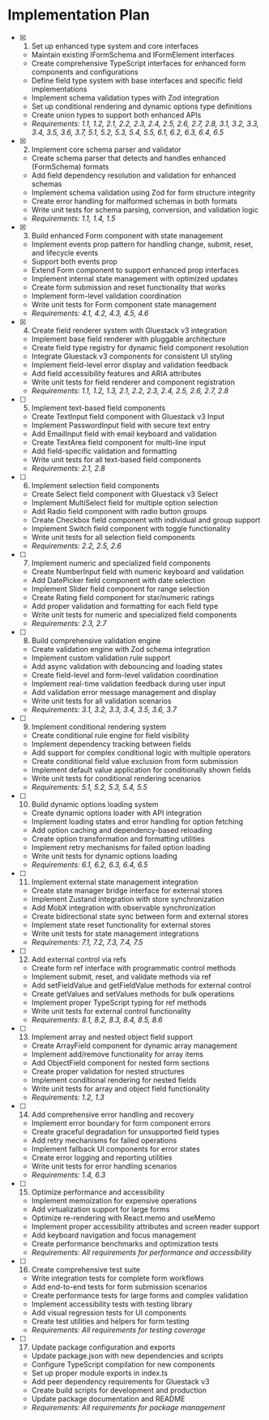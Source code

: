 # Implementation Plan

- [x] 1. Set up enhanced type system and core interfaces
  - Maintain existing IFormSchema and IFormElement interfaces
  - Create comprehensive TypeScript interfaces for enhanced form components and configurations
  - Define field type system with base interfaces and specific field implementations
  - Implement schema validation types with Zod integration
  - Set up conditional rendering and dynamic options type definitions
  - Create union types to support both  enhanced APIs
  - _Requirements: 1.1, 1.2, 2.1, 2.2, 2.3, 2.4, 2.5, 2.6, 2.7, 2.8, 3.1, 3.2, 3.3, 3.4, 3.5, 3.6, 3.7, 5.1, 5.2, 5.3, 5.4, 5.5, 6.1, 6.2, 6.3, 6.4, 6.5_

- [x] 2. Implement core schema parser and validator
  - Create schema parser that detects and handles  enhanced (FormSchema) formats
  - Add field dependency resolution and validation for enhanced schemas
  - Implement schema validation using Zod for form structure integrity
  - Create error handling for malformed schemas in both formats
  - Write unit tests for schema parsing, conversion, and validation logic
  - _Requirements: 1.1, 1.4, 1.5_

- [x] 3. Build enhanced Form component with state management
  - Implement events prop pattern for handling change, submit, reset, and lifecycle events
  - Support both events prop
  - Extend Form component to support enhanced prop interfaces
  - Implement internal state management with optimized updates
  - Create form submission and reset functionality that works 
  - Implement form-level validation coordination
  - Write unit tests for Form component state management
  - _Requirements: 4.1, 4.2, 4.3, 4.5, 4.6_

- [x] 4. Create field renderer system with Gluestack v3 integration
  - Implement base field renderer with pluggable architecture
  - Create field type registry for dynamic field component resolution
  - Integrate Gluestack v3 components for consistent UI styling
  - Implement field-level error display and validation feedback
  - Add field accessibility features and ARIA attributes
  - Write unit tests for field renderer and component registration
  - _Requirements: 1.1, 1.2, 1.3, 2.1, 2.2, 2.3, 2.4, 2.5, 2.6, 2.7, 2.8_

- [ ] 5. Implement text-based field components
  - Create TextInput field component with Gluestack v3 Input
  - Implement PasswordInput field with secure text entry
  - Add EmailInput field with email keyboard and validation
  - Create TextArea field component for multi-line input
  - Add field-specific validation and formatting
  - Write unit tests for all text-based field components
  - _Requirements: 2.1, 2.8_

- [ ] 6. Implement selection field components
  - Create Select field component with Gluestack v3 Select
  - Implement MultiSelect field for multiple option selection
  - Add Radio field component with radio button groups
  - Create Checkbox field component with individual and group support
  - Implement Switch field component with toggle functionality
  - Write unit tests for all selection field components
  - _Requirements: 2.2, 2.5, 2.6_

- [ ] 7. Implement numeric and specialized field components
  - Create NumberInput field with numeric keyboard and validation
  - Add DatePicker field component with date selection
  - Implement Slider field component for range selection
  - Create Rating field component for star/numeric ratings
  - Add proper validation and formatting for each field type
  - Write unit tests for numeric and specialized field components
  - _Requirements: 2.3, 2.7_

- [ ] 8. Build comprehensive validation engine
  - Create validation engine with Zod schema integration
  - Implement custom validation rule support
  - Add async validation with debouncing and loading states
  - Create field-level and form-level validation coordination
  - Implement real-time validation feedback during user input
  - Add validation error message management and display
  - Write unit tests for all validation scenarios
  - _Requirements: 3.1, 3.2, 3.3, 3.4, 3.5, 3.6, 3.7_

- [ ] 9. Implement conditional rendering system
  - Create conditional rule engine for field visibility
  - Implement dependency tracking between fields
  - Add support for complex conditional logic with multiple operators
  - Create conditional field value exclusion from form submission
  - Implement default value application for conditionally shown fields
  - Write unit tests for conditional rendering scenarios
  - _Requirements: 5.1, 5.2, 5.3, 5.4, 5.5_

- [ ] 10. Build dynamic options loading system
  - Create dynamic options loader with API integration
  - Implement loading states and error handling for option fetching
  - Add option caching and dependency-based reloading
  - Create option transformation and formatting utilities
  - Implement retry mechanisms for failed option loading
  - Write unit tests for dynamic options loading
  - _Requirements: 6.1, 6.2, 6.3, 6.4, 6.5_

- [ ] 11. Implement external state management integration
  - Create state manager bridge interface for external stores
  - Implement Zustand integration with store synchronization
  - Add MobX integration with observable synchronization
  - Create bidirectional state sync between form and external stores
  - Implement state reset functionality for external stores
  - Write unit tests for state management integrations
  - _Requirements: 7.1, 7.2, 7.3, 7.4, 7.5_

- [ ] 12. Add external control via refs
  - Create form ref interface with programmatic control methods
  - Implement submit, reset, and validate methods via ref
  - Add setFieldValue and getFieldValue methods for external control
  - Create getValues and setValues methods for bulk operations
  - Implement proper TypeScript typing for ref methods
  - Write unit tests for external control functionality
  - _Requirements: 8.1, 8.2, 8.3, 8.4, 8.5, 8.6_

- [ ] 13. Implement array and nested object field support
  - Create ArrayField component for dynamic array management
  - Implement add/remove functionality for array items
  - Add ObjectField component for nested form sections
  - Create proper validation for nested structures
  - Implement conditional rendering for nested fields
  - Write unit tests for array and object field functionality
  - _Requirements: 1.2, 1.3_

- [ ] 14. Add comprehensive error handling and recovery
  - Implement error boundary for form component errors
  - Create graceful degradation for unsupported field types
  - Add retry mechanisms for failed operations
  - Implement fallback UI components for error states
  - Create error logging and reporting utilities
  - Write unit tests for error handling scenarios
  - _Requirements: 1.4, 6.3_

- [ ] 15. Optimize performance and accessibility
  - Implement memoization for expensive operations
  - Add virtualization support for large forms
  - Optimize re-rendering with React.memo and useMemo
  - Implement proper accessibility attributes and screen reader support
  - Add keyboard navigation and focus management
  - Create performance benchmarks and optimization tests
  - _Requirements: All requirements for performance and accessibility_

- [ ] 16. Create comprehensive test suite
  - Write integration tests for complete form workflows
  - Add end-to-end tests for form submission scenarios
  - Create performance tests for large forms and complex validation
  - Implement accessibility tests with testing library
  - Add visual regression tests for UI components
  - Create test utilities and helpers for form testing
  - _Requirements: All requirements for testing coverage_

- [ ] 17. Update package configuration and exports
  - Update package.json with new dependencies and scripts
  - Configure TypeScript compilation for new components
  - Set up proper module exports in index.ts
  - Add peer dependency requirements for Gluestack v3
  - Create build scripts for development and production
  - Update package documentation and README
  - _Requirements: All requirements for package management_
